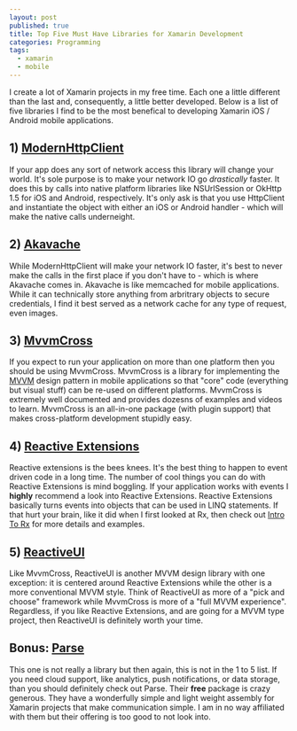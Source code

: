 ```yaml
---
layout: post
published: true
title: Top Five Must Have Libraries for Xamarin Development
categories: Programming
tags: 
  - xamarin
  - mobile
---
```


I create a lot of Xamarin projects in my free time. Each one a little different than the last and, consequently, a little better developed. Below is a list of five libraries I find to be the most benefical to developing Xamarin iOS / Android mobile applications. 

## 1) [ModernHttpClient](https://github.com/paulcbetts/ModernHttpClient)
If your app does any sort of network access this library will change your world. It's sole purpose is to make your network IO go _drastically_ faster. It does this by calls into native platform libraries like NSUrlSession or OkHttp 1.5 for iOS and Android, respectively. It's only ask is that you use HttpClient and instantiate the object with either an iOS or Android handler - which will make the native calls underneight.

## 2) [Akavache](https://github.com/akavache/Akavache)
While ModernHttpClient will make your network IO faster, it's best to never make the calls in the first place if you don't have to - which is where Akavache comes in. Akavache is like memcached for mobile applications. While it can technically store anything from arbritrary objects to secure credentials, I find it best served as a network cache for any type of request, even images. 

## 3) [MvvmCross](https://github.com/MvvmCross/MvvmCross)
If you expect to run your application on more than one platform then you should be using MvvmCross. MvvmCross is a library for implementing the [MVVM](http://en.wikipedia.org/wiki/Model_View_ViewModel) design pattern in mobile applications so that "core" code (everything but visual stuff) can be re-used on different platforms. MvvmCross is extremely well documented and provides dozesns of examples and videos to learn. MvvmCross is an all-in-one package (with plugin support) that makes cross-platform development stupidly easy.

## 4) [Reactive Extensions](https://rx.codeplex.com/)
Reactive extensions is the bees knees. It's the best thing to happen to event driven code in a long time. The number of cool things you can do with Reactive Extensions is mind boggling. If your application works with events I __highly__ recommend a look into Reactive Extensions. Reactive Extensions basically turns events into objects that can be used in LINQ statements. If that hurt your brain, like it did when I first looked at Rx, then check out [Intro To Rx](http://www.introtorx.com/) for more details and examples.

## 5) [ReactiveUI](http://www.reactiveui.net/)
Like MvvmCross, ReactiveUI is another MVVM design library with one exception: it is centered around Reactive Extensions while the other is a more conventional MVVM style. Think of ReactiveUI as more of a "pick and choose" framework while MvvmCross is more of a "full MVVM experience". Regardless, if you like Reactive Extensions, and are going for a MVVM type project, then ReactiveUI is definitely worth your time.

## Bonus: [Parse](https://parse.com/)
This one is not really a library but then again, this is not in the 1 to 5 list. If you need cloud support, like analytics, push notifications, or data storage, than you should definitely check out Parse. Their __free__ package is crazy generous. They have a wonderfully simple and light weight assembly for Xamarin projects that make communication simple. I am in no way affiliated with them but their offering is too good to not look into.